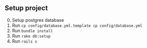 Setup project
--

0. Setup postgres database
1. Run `cp config/database.yml.template cp config/database.yml`
2. Run `bundle install`
3. Run `rake db:setup`
4. Run `rails s`
